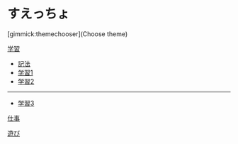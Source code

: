 ﻿# すえっちょ

[](
[gimmick:theme](cyborg)
)

[gimmick:themechooser](Choose theme)



[学習]()

* [記法](code.md)
* [学習1](study1.md)
* [学習2](study2.md)
------
* [学習3](study3.md)

[仕事](job.md)

[遊び](play.md)